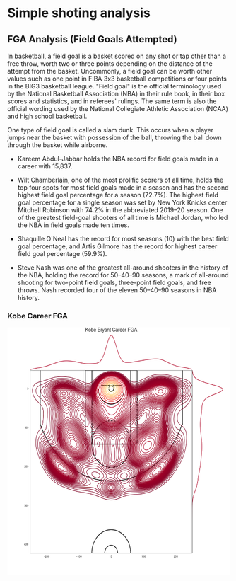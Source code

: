 # Simple shoting analysis 
## FGA Analysis (Field Goals Attempted) 

In basketball, a field goal is a basket scored on any shot or tap other than a free throw, worth two or three points depending on the distance of the attempt from the basket. Uncommonly, a field goal can be worth other values such as one point in FIBA 3x3 basketball competitions or four points in the BIG3 basketball league. "Field goal" is the official terminology used by the National Basketball Association (NBA) in their rule book, in their box scores and statistics, and in referees' rulings. The same term is also the official wording used by the National Collegiate Athletic Association (NCAA) and high school basketball.

One type of field goal is called a slam dunk. This occurs when a player jumps near the basket with possession of the ball, throwing the ball down through the basket while airborne.

* Kareem Abdul-Jabbar holds the NBA record for field goals made in a career with 15,837. 
* Wilt Chamberlain, one of the most prolific scorers of all time, holds the top four spots for most field goals made in a season and has the second highest field goal percentage for a season (72.7%). The highest field goal percentage for a single season was set by New York Knicks center Mitchell Robinson with 74.2% in the abbreviated 2019–20 season. One of the greatest field-goal shooters of all time is Michael Jordan, who led the NBA in field goals made ten times. 

* Shaquille O'Neal has the record for most seasons (10) with the best field goal percentage, and Artis Gilmore has the record for highest career field goal percentage (59.9%).
* Steve Nash was one of the greatest all-around shooters in the history of the NBA, holding the record for 50–40–90 seasons, a mark of all-around shooting for two-point field goals, three-point field goals, and free throws. Nash recorded four of the eleven 50–40–90 seasons in NBA history.

### Kobe Career FGA

<p align=center>
    <img src="../static/imgs/kobe_bryant_carrer_fga.png" width="558" height="560.5">
</p>